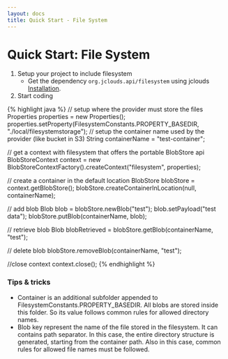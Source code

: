 ```yaml
---
layout: docs
title: Quick Start - File System
---
```


# Quick Start: File System

1. Setup your project to include filesystem
	* Get the dependency `org.jclouds.api/filesystem` using jclouds [Installation](/documentation/userguide/installation-guide).
2. Start coding

{% highlight java %}
// setup where the provider must store the files
Properties properties = new Properties();
properties.setProperty(FilesystemConstants.PROPERTY_BASEDIR, "./local/filesystemstorage");
// setup the container name used by the provider (like bucket in S3)
String containerName = "test-container";

// get a context with filesystem that offers the portable BlobStore api
BlobStoreContext context = new BlobStoreContextFactory().createContext("filesystem", properties);

// create a container in the default location
BlobStore blobStore = context.getBlobStore();
blobStore.createContainerInLocation(null, containerName);

// add blob
Blob blob = blobStore.newBlob("test");
blob.setPayload("test data");
blobStore.putBlob(containerName, blob);

// retrieve blob
Blob blobRetrieved = blobStore.getBlob(containerName, "test");

// delete blob
blobStore.removeBlob(containerName, "test");

//close context
context.close();
{% endhighlight %}

### Tips & tricks

  * Container is an additional subfolder appended to FilesystemConstants.PROPERTY_BASEDIR. 
	All blobs are stored inside this folder. So its value follows common rules for allowed directory names.
  *  Blob key represent the name of the file stored in the filesystem. It can contains path separator. 
	In this case, the entire directory structure is generated, starting from the container path.
	 Also in this case, common rules for allowed file names must be followed.
